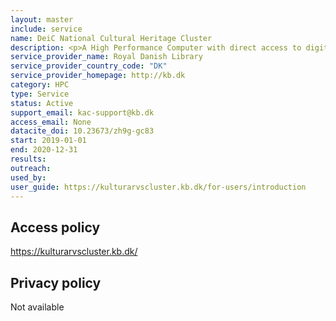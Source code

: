 ```yaml
---
layout: master
include: service
name: DeiC National Cultural Heritage Cluster
description: <p>A High Performance Computer with direct access to digitized cultural heritage data.</p>
service_provider_name: Royal Danish Library
service_provider_country_code: "DK"
service_provider_homepage: http://kb.dk
category: HPC
type: Service
status: Active
support_email: kac-support@kb.dk
access_email: None
datacite_doi: 10.23673/zh9g-gc83
start: 2019-01-01
end: 2020-12-31
results:
outreach:
used_by: 
user_guide: https://kulturarvscluster.kb.dk/for-users/introduction
---
```



## Access policy
https://kulturarvscluster.kb.dk/

## Privacy policy
Not available
